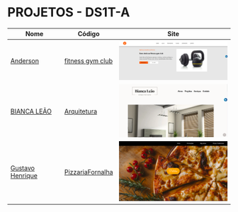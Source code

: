 # PROJETOS - DS1T-A

| Nome          | Código                        | Site                              |
| --------------| ------------------------------|-----------------------------------|
| [Anderson](https://github.com/)     |[fitness gym club](./Anderson/)      | [<img src="./Anderson/image/image.png" width="300">](https://fernandoleonid.github.io/one-page-2022/ds1m-b/viniciusNunes)|
| [BIANCA LEÃO](https://github.com/leaobia)     |[Arquitetura](./biancaLeao/Arquitetura/)      | [<img src="./biancaLeao/Arquitetura/img/telainicial.PNG" width="300">](https://fernandoleonid.github.io/one-page-2022/ds1t-a/biancaLeao/Arquitetura/)|
| [Gustavo Henrique](https://github.com/GustavoHenriqueProjects)     |[PizzariaFornalha](./GustavoHenrique/)      | [<img src="./image/../GustavoHenrique/imgReadme/TelaInicial.png" width="300">](https://fernandoleonid.github.io/one-page-2022/ds1t-a/GustavoHenrique/)|